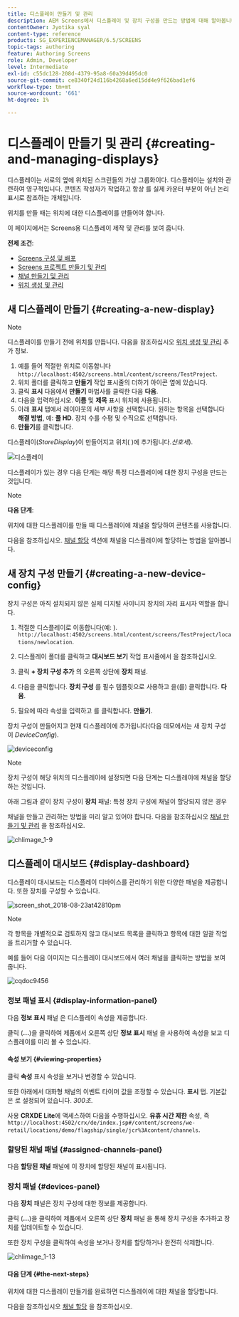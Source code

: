 ```yaml
---
title: 디스플레이 만들기 및 관리
description: AEM Screens에서 디스플레이 및 장치 구성을 만드는 방법에 대해 알아봅니다. 또한 디스플레이 대시보드에 대해서도 알아봅니다.
contentOwner: Jyotika syal
content-type: reference
products: SG_EXPERIENCEMANAGER/6.5/SCREENS
topic-tags: authoring
feature: Authoring Screens
role: Admin, Developer
level: Intermediate
exl-id: c55dc128-208d-4379-95a8-60a39d495dc0
source-git-commit: ce8340f24d116b4268a6ed15dd4e9f626bad1ef6
workflow-type: tm+mt
source-wordcount: '661'
ht-degree: 1%

---
```


# 디스플레이 만들기 및 관리 {#creating-and-managing-displays}

디스플레이는 서로의 옆에 위치된 스크린들의 가상 그룹화이다. 디스플레이는 설치와 관련하여 영구적입니다. 콘텐츠 작성자가 작업하고 항상 를 실제 카운터 부분이 아닌 논리 표시로 참조하는 개체입니다.

위치를 만들 때는 위치에 대한 디스플레이를 만들어야 합니다.

이 페이지에서는 Screens용 디스플레이 제작 및 관리를 보여 줍니다.

**전제 조건**:

* [Screens 구성 및 배포](configuring-screens-introduction.md)
* [Screens 프로젝트 만들기 및 관리](creating-a-screens-project.md)
* [채널 만들기 및 관리](managing-channels.md)
* [위치 생성 및 관리](managing-locations.md)

## 새 디스플레이 만들기 {#creating-a-new-display}

>[!NOTE]
>
>디스플레이를 만들기 전에 위치를 만듭니다. 다음을 참조하십시오 [위치 생성 및 관리](managing-locations.md) 추가 정보.

1. 예를 들어 적절한 위치로 이동합니다 `http://localhost:4502/screens.html/content/screens/TestProject`.
1. 위치 폴더를 클릭하고 **만들기** 작업 표시줄의 더하기 아이콘 옆에 있습니다.
1. 클릭 **표시** 다음에서 **만들기** 마법사를 클릭한 다음 **다음**.
1. 다음을 입력하십시오. **이름** 및 **제목** 표시 위치에 사용됩니다.
1. 아래 **표시** 탭에서 레이아웃의 세부 사항을 선택합니다. 원하는 항목을 선택합니다 **해결 방법**, 예: **풀 HD**. 장치 수를 수평 및 수직으로 선택합니다.
1. **만들기**&#x200B;를 클릭합니다.

디스플레이(*StoreDisplay*)이 만들어지고 위치( )에 추가됩니다.*산호세*).

![디스플레이](assets/display.gif)

디스플레이가 있는 경우 다음 단계는 해당 특정 디스플레이에 대한 장치 구성을 만드는 것입니다.

>[!NOTE]
>
>**다음 단계**:
>
>위치에 대한 디스플레이를 만들 때 디스플레이에 채널을 할당하여 콘텐츠를 사용합니다.
>
>다음을 참조하십시오. [채널 할당](channel-assignment.md) 섹션에 채널을 디스플레이에 할당하는 방법을 알아봅니다.

## 새 장치 구성 만들기 {#creating-a-new-device-config}

장치 구성은 아직 설치되지 않은 실제 디지털 사이니지 장치의 자리 표시자 역할을 합니다.

1. 적절한 디스플레이로 이동합니다(예: ). `http://localhost:4502/screens.html/content/screens/TestProject/locations/newlocation`.
1. 디스플레이 폴더를 클릭하고 **대시보드 보기** 작업 표시줄에서 을 참조하십시오.
1. 클릭 **+ 장치 구성 추가** 의 오른쪽 상단에 **장치** 패널.

1. 다음을 클릭합니다. **장치 구성** 를 필수 템플릿으로 사용하고 을(를) 클릭합니다. **다음**.

1. 필요에 따라 속성을 입력하고 를 클릭합니다. **만들기**.

장치 구성이 만들어지고 현재 디스플레이에 추가됩니다(다음 데모에서는 새 장치 구성이 *DeviceConfig*).

![deviceconfig](assets/deviceconfig.gif)

>[!NOTE]
>
>장치 구성이 해당 위치의 디스플레이에 설정되면 다음 단계는 디스플레이에 채널을 할당하는 것입니다.
>
>아래 그림과 같이 장치 구성이 **장치** 패널: 특정 장치 구성에 채널이 할당되지 않은 경우
>
>채널을 만들고 관리하는 방법을 미리 알고 있어야 합니다. 다음을 참조하십시오 [채널 만들기 및 관리](managing-channels.md) 을 참조하십시오.

![chlimage_1-9](assets/chlimage_1-9.png)

## 디스플레이 대시보드 {#display-dashboard}

디스플레이 대시보드는 디스플레이 디바이스를 관리하기 위한 다양한 패널을 제공합니다. 또한 장치를 구성할 수 있습니다.

![screen_shot_2018-08-23at42810pm](assets/screen_shot_2018-08-23at42810pm.png)

>[!NOTE]
>
>각 항목을 개별적으로 검토하지 않고 대시보드 목록을 클릭하고 항목에 대한 일괄 작업을 트리거할 수 있습니다.
>
>예를 들어 다음 이미지는 디스플레이 대시보드에서 여러 채널을 클릭하는 방법을 보여 줍니다.

![cqdoc9456](assets/cqdoc9456.gif)

### 정보 패널 표시 {#display-information-panel}

다음 **정보 표시** 패널 은 디스플레이 속성을 제공합니다.

클릭 (**...**)을 클릭하여 제품에서 오른쪽 상단 **정보 표시** 패널 을 사용하여 속성을 보고 디스플레이를 미리 볼 수 있습니다.


#### 속성 보기 {#viewing-properties}

클릭 **속성** 표시 속성을 보거나 변경할 수 있습니다.

또한 아래에서 대화형 채널의 이벤트 타이머 값을 조정할 수 있습니다. **표시** 탭. 기본값은 로 설정되어 있습니다. *300초*.

사용 **CRXDE Lite**&#x200B;에 액세스하여 다음을 수행하십시오. **유휴 시간 제한** 속성, 즉 `http://localhost:4502/crx/de/index.jsp#/content/screens/we-retail/locations/demo/flagship/single/jcr%3Acontent/channels`.


### 할당된 채널 패널 {#assigned-channels-panel}

다음 **할당된 채널** 패널에 이 장치에 할당된 채널이 표시됩니다.


### 장치 패널 {#devices-panel}

다음 **장치** 패널은 장치 구성에 대한 정보를 제공합니다.

클릭 (**...**)을 클릭하여 제품에서 오른쪽 상단 **장치** 패널 을 통해 장치 구성을 추가하고 장치를 업데이트할 수 있습니다.

또한 장치 구성을 클릭하여 속성을 보거나 장치를 할당하거나 완전히 삭제합니다.

![chlimage_1-13](assets/chlimage_1-13.png)

#### 다음 단계 {#the-next-steps}

위치에 대한 디스플레이 만들기를 완료하면 디스플레이에 대한 채널을 할당합니다.

다음을 참조하십시오 [채널 할당](channel-assignment.md) 을 참조하십시오.
